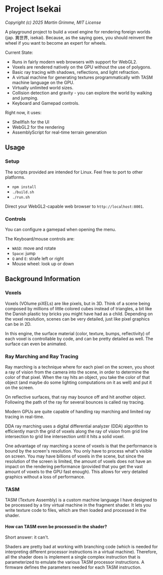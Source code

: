 # Project Isekai
*Copyright (c) 2025 Martin Grimme, MIT License*

A playground project to build a voxel engine for rendering foreign worlds (jap. 異世界, isekai).
Because, as the saying goes, you should reinvent the wheel if you want to become an expert for wheels.

Current State:
* Runs in fairly modern web browsers with support for WebGL2.
* Voxels are rendered natively on the GPU without the use of polygons.
* Basic ray tracing with shadows, reflections, and light refraction.
* A virtual machine for generating textures programmatically with TASM machine language on the GPU.
* Virtually unlimited world sizes.
* Collision detection and gravity - you can explore the world by walking and jumping.
* Keyboard and Gamepad controls.

Right now, it uses:
* Shellfish for the UI
* WebGL2 for the rendering
* AssemblyScript for real-time terrain generation

## Usage

### Setup

The scripts provided are intended for Linux. Feel free to port to other platforms.

* `npm install`
* `./build.sh`
* `./run.sh`

Direct your WebGL2-capable web browser to `http://localhost:8001`.

### Controls

You can configure a gamepad when opening the menu.

The Keyboard/mouse controls are:
* `WASD`: move and rotate
* `Space`: jump
* `Q` and `E`: strafe left or right
* Mouse wheel: look up or down

## Background Information

### Voxels

Voxels (VOlume piXELs) are like pixels, but in 3D. Think of a scene being composed by millions of little
colored cubes instead of triangles, a bit like the Danish plastic toy bricks you might have had as a child.
Depending on the voxel resolution, scenes can be very detailed, just like pixel graphics can be in 2D.

In this engine, the surface material (color, texture, bumps, reflectivity) of each voxel is controllable by
code, and can be pretty detailed as well. The surface can even be animated.

### Ray Marching and Ray Tracing

Ray marching is a technique where for each pixel on the screen, you shoot a ray of vision from
the camera into the scene, in order to determine the color of that pixel. When the ray hits an
object, you take the color of that object (and maybe do some lighting computations on it as well) and
put it on the screen.

On reflective surfaces, that ray may bounce off and hit another object. Following the path
of the ray for several bounces is called ray tracing.

Modern GPUs are quite capable of handling ray marching and limited ray tracing in real-time.

DDA ray marching uses a digital differential analyzer (DDA) algorithm to efficiently march the grid of
voxels along the ray of vision from grid line intersection to grid line intersection until it hits a solid voxel.

One advantage of ray marching a scene of voxels is that the performance is bound by the screen's resolution.
You only have to process what's visible on screen. You may have billions of voxels in the scene, but since the
resolution of the screen is limited, the amount of voxels does not have an impact on the rendering performance
(provided that you get the vast amount of voxels to the GPU fast enough). This allows for very detailed graphics
without a loss of performance.

### TASM

TASM (Texture Assembly) is a custom machine language I have designed to be processed by a tiny virtual machine
in the fragment shader. It lets you write texture code to files, which are then loaded and processed
in the shader.

#### How can TASM even be processed in the shader?

Short answer: it can't.

Shaders are pretty bad at working with branching code (which is needed for
interpreting different processor instructions in a virtual machine). Therefore, all the shader
does is implement a single complex instruction that is parameterized to emulate the various
TASM processor instructions. A firmware defines the parameters needed for each TASM instruction.
